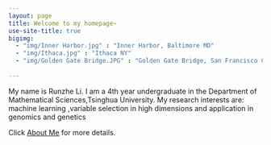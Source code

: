 ```yaml
---
layout: page
title: Welcome to my homepage~
use-site-title: true
bigimg:
  - "img/Inner Harbor.jpg" : "Inner Harbor, Baltimore MD"
  - "img/Ithaca.jpg" : "Ithaca NY"
  - "img/Golden Gate Bridge.JPG" : "Golden Gate Bridge, San Francisco CA"
  
---
```

My name is Runzhe Li. I am a 4th year undergraduate in the Department of Mathematical Sciences,Tsinghua University. My research interests are:
machine learning ,variable selection in high dimensions and application in genomics and genetics

Click [About Me](https://stephlee3.github.io/aboutme) for more details.
